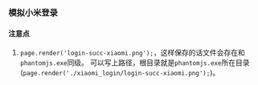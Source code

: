 ### 模拟小米登录

#### 注意点
1. `page.render('login-succ-xiaomi.png');`，这样保存的话文件会存在和`phantomjs.exe`同级。
可以写上路径，根目录就是`phantomjs.exe`所在目录(`page.render('./xiaomi_login/login-succ-xiaomi.png');`)。